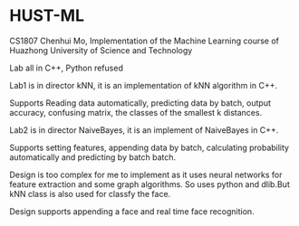 # HUST-ML

CS1807 Chenhui Mo, Implementation of the Machine Learning course of Huazhong University of Science and Technology

Lab all in C++, Python refused

Lab1 is in director kNN, it is an implementation of kNN algorithm in C++. 

Supports Reading data automatically, predicting data by batch, output accuracy, confusing matrix, the classes of the smallest k distances.

Lab2 is in director NaiveBayes, it is an implement of NaiveBayes in C++.

Supports setting features, appending data by batch, calculating probability automatically and predicting by batch batch.

Design is too complex for me to implement as it uses neural networks for feature extraction and some graph algorithms. So uses python and dlib.But kNN class is also used for classfy the face.

Design supports appending a face and real time face recognition.
